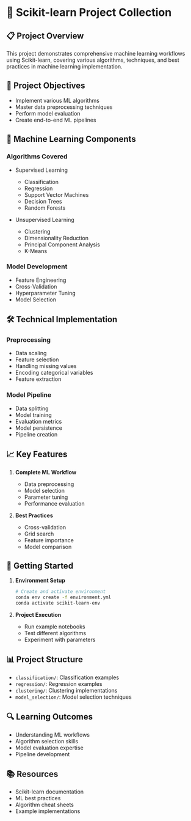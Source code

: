 # 🤖 Scikit-learn Project Collection

## 📋 Project Overview
This project demonstrates comprehensive machine learning workflows using Scikit-learn, covering various algorithms, techniques, and best practices in machine learning implementation.

## 🎯 Project Objectives
- Implement various ML algorithms
- Master data preprocessing techniques
- Perform model evaluation
- Create end-to-end ML pipelines

## 🔬 Machine Learning Components
### Algorithms Covered
- Supervised Learning
  - Classification
  - Regression
  - Support Vector Machines
  - Decision Trees
  - Random Forests
  
- Unsupervised Learning
  - Clustering
  - Dimensionality Reduction
  - Principal Component Analysis
  - K-Means

### Model Development
- Feature Engineering
- Cross-Validation
- Hyperparameter Tuning
- Model Selection

## 🛠️ Technical Implementation
### Preprocessing
- Data scaling
- Feature selection
- Handling missing values
- Encoding categorical variables
- Feature extraction

### Model Pipeline
- Data splitting
- Model training
- Evaluation metrics
- Model persistence
- Pipeline creation

## 📈 Key Features
1. **Complete ML Workflow**
   - Data preprocessing
   - Model selection
   - Parameter tuning
   - Performance evaluation

2. **Best Practices**
   - Cross-validation
   - Grid search
   - Feature importance
   - Model comparison

## 🚀 Getting Started
1. **Environment Setup**
   ```bash
   # Create and activate environment
   conda env create -f environment.yml
   conda activate scikit-learn-env
   ```

2. **Project Execution**
   - Run example notebooks
   - Test different algorithms
   - Experiment with parameters

## 📊 Project Structure
- `classification/`: Classification examples
- `regression/`: Regression examples
- `clustering/`: Clustering implementations
- `model_selection/`: Model selection techniques

## 🔍 Learning Outcomes
- Understanding ML workflows
- Algorithm selection skills
- Model evaluation expertise
- Pipeline development

## 📚 Resources
- Scikit-learn documentation
- ML best practices
- Algorithm cheat sheets
- Example implementations
